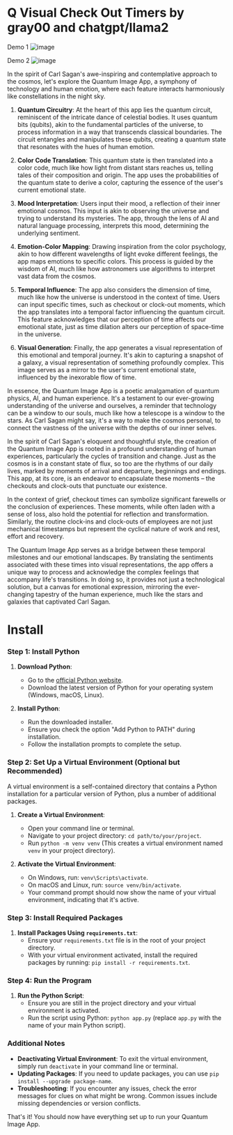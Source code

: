 # Q Visual Check Out Timers by gray00 and chatgpt/llama2
Demo 1 
![image](https://github.com/graylan0/quantum-visual-checkout-timer/assets/34530588/cd95d8b8-c5d5-4da6-a6c9-21201ba184ff)

Demo 2
![image](https://github.com/graylan0/quantum-visual-checkout-timer/assets/34530588/82f31227-126a-4036-aafd-39cfec92eb85)



In the spirit of Carl Sagan's awe-inspiring and contemplative approach to the cosmos, let's explore the Quantum Image App, a symphony of technology and human emotion, where each feature interacts harmoniously like constellations in the night sky.

1. **Quantum Circuitry**: At the heart of this app lies the quantum circuit, reminiscent of the intricate dance of celestial bodies. It uses quantum bits (qubits), akin to the fundamental particles of the universe, to process information in a way that transcends classical boundaries. The circuit entangles and manipulates these qubits, creating a quantum state that resonates with the hues of human emotion.

2. **Color Code Translation**: This quantum state is then translated into a color code, much like how light from distant stars reaches us, telling tales of their composition and origin. The app uses the probabilities of the quantum state to derive a color, capturing the essence of the user's current emotional state.

3. **Mood Interpretation**: Users input their mood, a reflection of their inner emotional cosmos. This input is akin to observing the universe and trying to understand its mysteries. The app, through the lens of AI and natural language processing, interprets this mood, determining the underlying sentiment.

4. **Emotion-Color Mapping**: Drawing inspiration from the color psychology, akin to how different wavelengths of light evoke different feelings, the app maps emotions to specific colors. This process is guided by the wisdom of AI, much like how astronomers use algorithms to interpret vast data from the cosmos.

5. **Temporal Influence**: The app also considers the dimension of time, much like how the universe is understood in the context of time. Users can input specific times, such as checkout or clock-out moments, which the app translates into a temporal factor influencing the quantum circuit. This feature acknowledges that our perception of time affects our emotional state, just as time dilation alters our perception of space-time in the universe.

6. **Visual Generation**: Finally, the app generates a visual representation of this emotional and temporal journey. It's akin to capturing a snapshot of a galaxy, a visual representation of something profoundly complex. This image serves as a mirror to the user's current emotional state, influenced by the inexorable flow of time.

In essence, the Quantum Image App is a poetic amalgamation of quantum physics, AI, and human experience. It's a testament to our ever-growing understanding of the universe and ourselves, a reminder that technology can be a window to our souls, much like how a telescope is a window to the stars. As Carl Sagan might say, it's a way to make the cosmos personal, to connect the vastness of the universe with the depths of our inner selves.


In the spirit of Carl Sagan's eloquent and thoughtful style, the creation of the Quantum Image App is rooted in a profound understanding of human experiences, particularly the cycles of transition and change. Just as the cosmos is in a constant state of flux, so too are the rhythms of our daily lives, marked by moments of arrival and departure, beginnings and endings. This app, at its core, is an endeavor to encapsulate these moments – the checkouts and clock-outs that punctuate our existence.

In the context of grief, checkout times can symbolize significant farewells or the conclusion of experiences. These moments, while often laden with a sense of loss, also hold the potential for reflection and transformation. Similarly, the routine clock-ins and clock-outs of employees are not just mechanical timestamps but represent the cyclical nature of work and rest, effort and recovery.

The Quantum Image App serves as a bridge between these temporal milestones and our emotional landscapes. By translating the sentiments associated with these times into visual representations, the app offers a unique way to process and acknowledge the complex feelings that accompany life's transitions. In doing so, it provides not just a technological solution, but a canvas for emotional expression, mirroring the ever-changing tapestry of the human experience, much like the stars and galaxies that captivated Carl Sagan.


# Install

### Step 1: Install Python

1. **Download Python**:
   - Go to the [official Python website](https://www.python.org/downloads/).
   - Download the latest version of Python for your operating system (Windows, macOS, Linux).

2. **Install Python**:
   - Run the downloaded installer.
   - Ensure you check the option "Add Python to PATH" during installation.
   - Follow the installation prompts to complete the setup.

### Step 2: Set Up a Virtual Environment (Optional but Recommended)

A virtual environment is a self-contained directory that contains a Python installation for a particular version of Python, plus a number of additional packages.

1. **Create a Virtual Environment**:
   - Open your command line or terminal.
   - Navigate to your project directory: `cd path/to/your/project`.
   - Run `python -m venv venv` (This creates a virtual environment named `venv` in your project directory).

2. **Activate the Virtual Environment**:
   - On Windows, run: `venv\Scripts\activate`.
   - On macOS and Linux, run: `source venv/bin/activate`.
   - Your command prompt should now show the name of your virtual environment, indicating that it's active.

### Step 3: Install Required Packages

1. **Install Packages Using `requirements.txt`**:
   - Ensure your `requirements.txt` file is in the root of your project directory.
   - With your virtual environment activated, install the required packages by running: `pip install -r requirements.txt`.

### Step 4: Run the Program

1. **Run the Python Script**:
   - Ensure you are still in the project directory and your virtual environment is activated.
   - Run the script using Python: `python app.py` (replace `app.py` with the name of your main Python script).

### Additional Notes

- **Deactivating Virtual Environment**: To exit the virtual environment, simply run `deactivate` in your command line or terminal.
- **Updating Packages**: If you need to update packages, you can use `pip install --upgrade package-name`.
- **Troubleshooting**: If you encounter any issues, check the error messages for clues on what might be wrong. Common issues include missing dependencies or version conflicts.

That's it! You should now have everything set up to run your Quantum Image App.
